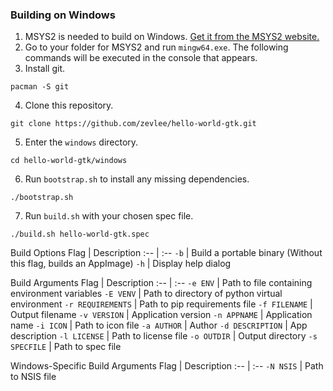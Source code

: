 ### Building on Windows
1. MSYS2 is needed to build on Windows. [Get it from the MSYS2 website.](https://www.msys2.org/)
2. Go to your folder for MSYS2 and run `mingw64.exe`. The following commands will be executed in the console that appears.
3. Install git.
```
pacman -S git
```
4. Clone this repository.
```
git clone https://github.com/zevlee/hello-world-gtk.git
```
5. Enter the `windows` directory.
```
cd hello-world-gtk/windows
```
6. Run `bootstrap.sh` to install any missing dependencies.
```
./bootstrap.sh
```
7. Run `build.sh` with your chosen spec file.
```
./build.sh hello-world-gtk.spec
```
Build Options
Flag                 | Description
:--                  | :--
`-b`                 | Build a portable binary (Without this flag, builds an AppImage)
`-h`                 | Display help dialog

Build Arguments
Flag                 | Description
:--                  | :--
`-e ENV`             | Path to file containing environment variables
`-E VENV`            | Path to directory of python virtual environment
`-r REQUIREMENTS`    | Path to pip requirements file
`-f FILENAME`        | Output filename
`-v VERSION`         | Application version
`-n APPNAME`         | Application name
`-i ICON`            | Path to icon file
`-a AUTHOR`          | Author
`-d DESCRIPTION`     | App description
`-l LICENSE`         | Path to license file
`-o OUTDIR`          | Output directory
`-s SPECFILE`        | Path to spec file

Windows-Specific Build Arguments
Flag                 | Description
:--                  | :--
`-N NSIS`            | Path to NSIS file

